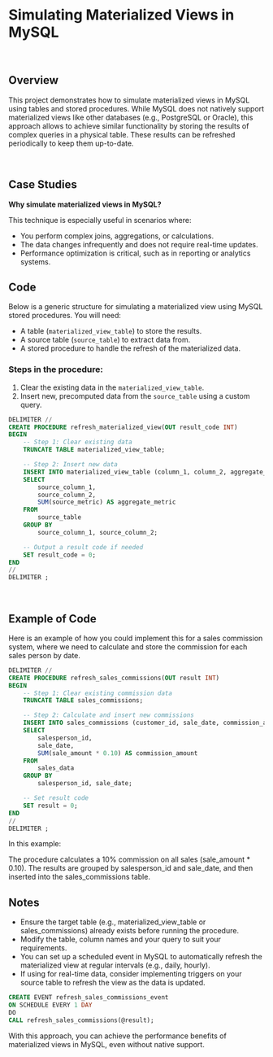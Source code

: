 # Simulating Materialized Views in MySQL

&nbsp;
## Overview
This project demonstrates how to simulate materialized views in MySQL using tables and stored procedures. While MySQL does not natively support materialized views like other databases (e.g., PostgreSQL or Oracle), this approach allows to achieve similar functionality by storing the results of complex queries in a physical table. These results can be refreshed periodically to keep them up-to-date.

&nbsp;
## Case Studies
**Why simulate materialized views in MySQL?**

This technique is especially useful in scenarios where:
- You perform complex joins, aggregations, or calculations.
- The data changes infrequently and does not require real-time updates.
- Performance optimization is critical, such as in reporting or analytics systems.
&nbsp;
## Code

Below is a generic structure for simulating a materialized view using MySQL stored procedures. You will need:
- A table (`materialized_view_table`) to store the results.
- A source table (`source_table`) to extract data from.
- A stored procedure to handle the refresh of the materialized data.
&nbsp;
### Steps in the procedure:
1. Clear the existing data in the `materialized_view_table`.
2. Insert new, precomputed data from the `source_table` using a custom query.

```sql
DELIMITER //
CREATE PROCEDURE refresh_materialized_view(OUT result_code INT)
BEGIN
    -- Step 1: Clear existing data
    TRUNCATE TABLE materialized_view_table;

    -- Step 2: Insert new data
    INSERT INTO materialized_view_table (column_1, column_2, aggregate_metric)
    SELECT 
        source_column_1, 
        source_column_2, 
        SUM(source_metric) AS aggregate_metric
    FROM 
        source_table
    GROUP BY 
        source_column_1, source_column_2;

    -- Output a result code if needed
    SET result_code = 0;
END
//
DELIMITER ;
```
&nbsp;
## Example of Code
Here is an example of how you could implement this for a sales commission system, where we need to calculate and store the commission for each sales person by date.


```sql
DELIMITER //
CREATE PROCEDURE refresh_sales_commissions(OUT result INT)
BEGIN
    -- Step 1: Clear existing commission data
    TRUNCATE TABLE sales_commissions;

    -- Step 2: Calculate and insert new commissions
    INSERT INTO sales_commissions (customer_id, sale_date, commission_amount)
    SELECT 
        salesperson_id, 
        sale_date, 
        SUM(sale_amount * 0.10) AS commission_amount
    FROM 
        sales_data
    GROUP BY 
        salesperson_id, sale_date;

    -- Set result code
    SET result = 0;
END
//
DELIMITER ;
```

In this example:

The procedure calculates a 10% commission on all sales (sale_amount * 0.10).
The results are grouped by salesperson_id and sale_date, and then inserted into the sales_commissions table. 
&nbsp;
## Notes
- Ensure the target table (e.g., materialized_view_table or sales_commissions) already exists before running the procedure. 
- Modify the table, column names and your query to suit your requirements.
- You can set up a scheduled event in MySQL to automatically refresh the materialized view at regular intervals (e.g., daily, hourly).
- If using for real-time data, consider implementing triggers on your source table to refresh the view as the data is updated.

``` sql
CREATE EVENT refresh_sales_commissions_event
ON SCHEDULE EVERY 1 DAY
DO
CALL refresh_sales_commissions(@result);
```

With this approach, you can achieve the performance benefits of materialized views in MySQL, even without native support.


